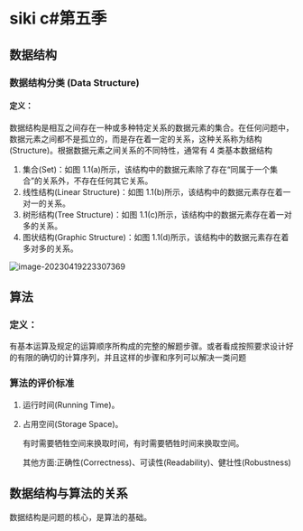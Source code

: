 # siki c#第五季

## 数据结构

### 数据结构分类 (Data Structure)

#### 定义：

​		数据结构是相互之间存在一种或多种特定关系的数据元素的集合。在任何问题中，数据元素之间都不是孤立的，而是存在着一定的关系，这种关系称为结构(Structure)。根据数据元素之间关系的不同特性，通常有 4 类基本数据结构

1) 集合(Set)：如图 1.1(a)所示，该结构中的数据元素除了存在“同属于一个集合”的关系外，不存在任何其它关系。
2) 线性结构(Linear Structure)：如图 1.1(b)所示，该结构中的数据元素存在着一对一的关系。
3) 树形结构(Tree Structure)：如图 1.1(c)所示，该结构中的数据元素存在着一对多的关系。
4) 图状结构(Graphic Structure)：如图 1.1(d)所示，该结构中的数据元素存在着多对多的关系。

![image-20230419223307369](C:\Users\mkdz\AppData\Roaming\Typora\typora-user-images\image-20230419223307369.png)

## 算法

### 定义：

有基本运算及规定的运算顺序所构成的完整的解题步骤。或者看成按照要求设计好的有限的确切的计算序列，并且这样的步骤和序列可以解决一类问题

### 算法的评价标准

1. 运行时间(Running Time)。

2. 占用空间(Storage Space)。

   有时需要牺牲空间来换取时间，有时需要牺牲时间来换取空间。

   其他方面:正确性(Correctness)、可读性(Readability)、健壮性(Robustness)

## 数据结构与算法的关系

数据结构是问题的核心，是算法的基础。

